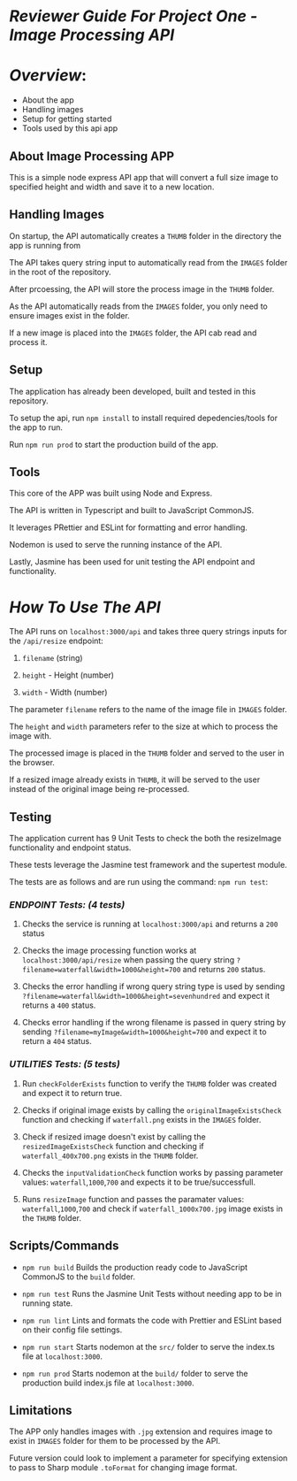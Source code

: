 # _Reviewer Guide For Project One - Image Processing API_

# _Overview_:
* About the app
* Handling images
* Setup for getting started
* Tools used by this api app

## About Image Processing APP 
This is a simple node express API app that will convert a full size image to specified height and width and save it to a new location.

## Handling Images
On startup, the API automatically creates a `THUMB` folder in the directory the app is running from

The API takes query string input to automatically read from the `IMAGES` folder in the root of the repository.

After prcoessing, the API will store the process image in the `THUMB` folder.

As the API automatically reads from the `IMAGES` folder, you only need to ensure images exist in the folder.

If a new image is placed into the `IMAGES` folder, the API cab read and process it.

## Setup
The application has already been developed, built and tested in this repository.

To setup the api, run `npm install` to install required depedencies/tools for the app to run.

Run `npm run prod` to start the production build of the app.

## Tools
This core of the APP was built using Node and Express.

The API is written in Typescript and built to JavaScript CommonJS.

It leverages PRettier and ESLint for formatting and error handling.

Nodemon is used to serve the running instance of the API.

Lastly, Jasmine has been used for unit testing the API endpoint and functionality.

# _How To Use The API_
The API runs on `localhost:3000/api` and takes three query strings inputs for the `/api/resize` endpoint:

1.  `filename` (string)

2.  `height` - Height (number)

3.  `width` - Width (number)

The parameter `filename` refers to the name of the image file in `IMAGES` folder. 

The `height` and `width` parameters refer to the size at which to process the image with.

The processed image is placed in the `THUMB` folder and served to the user in the browser.

If a resized image already exists in `THUMB`, it will be served to the user instead of the original image being re-processed.

## Testing
The application current has 9 Unit Tests to check the both the resizeImage functionality and endpoint status.

These tests leverage the Jasmine test framework and the supertest module.

The tests are as follows and are run using the command: `npm run test`:

### _ENDPOINT Tests: (4 tests)_
1. Checks the service is running at `localhost:3000/api` and returns a `200` status

2. Checks the image processing function works at `localhost:3000/api/resize` when passing the query string `?filename=waterfall&width=1000&height=700` and returns `200` status.

3. Checks the error handling if wrong query string type is used by sending `?filename=waterfall&width=1000&height=sevenhundred` and expect it returns a `400` status.

4. Checks error handling if the wrong filename is passed in query string by sending `?filename=myImage&width=1000&height=700` and expect it to return a `404` status.

### _UTILITIES Tests: (5 tests)_
1. Run `checkFolderExists` function to verify the `THUMB` folder was created and expect it to return true.

2. Checks if original image exists by calling the `originalImageExistsCheck` function and checking if `waterfall.png` exists in the `IMAGES` folder.

3. Check if resized image doesn't exist by calling the `resizedImageExistsCheck` function and checking if `waterfall_400x700.png` exists in the `THUMB` folder.

4. Checks the `inputValidationCheck` function works by passing parameter values: `waterfall`,`1000`,`700` and expects it to be true/successfull.

5. Runs `resizeImage` function and passes the paramater values: `waterfall`,`1000`,`700` and check if `waterfall_1000x700.jpg` image exists in the `THUMB` folder.

## Scripts/Commands
* `npm run build` Builds the production ready code to JavaScript CommonJS to the `build` folder.

* `npm run test` Runs the Jasmine Unit Tests without needing app to be in running state.

* `npm run lint` Lints and formats the code with Prettier and ESLint based on their config file settings.

* `npm run start` Starts nodemon at the `src/` folder to serve the index.ts file at `localhost:3000`.

* `npm run prod` Starts nodemon at the `build/` folder to serve the production build index.js file at `localhost:3000`.

## Limitations
The APP only handles images with `.jpg` extension and requires image to exist in `IMAGES` folder for them to be processed by the API.

Future version could look to implement a parameter for specifying extension to pass to Sharp module `.toFormat` for changing image format. 